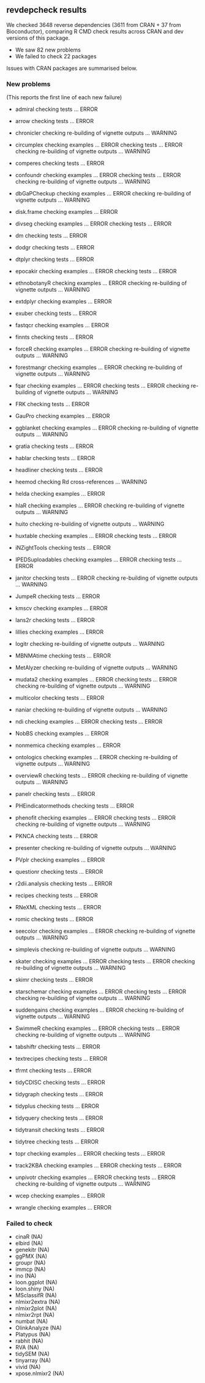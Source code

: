 ## revdepcheck results

We checked 3648 reverse dependencies (3611 from CRAN + 37 from Bioconductor), comparing R CMD check results across CRAN and dev versions of this package.

 * We saw 82 new problems
 * We failed to check 22 packages

Issues with CRAN packages are summarised below.

### New problems
(This reports the first line of each new failure)

* admiral
  checking tests ... ERROR

* arrow
  checking tests ... ERROR

* chronicler
  checking re-building of vignette outputs ... WARNING

* circumplex
  checking examples ... ERROR
  checking tests ... ERROR
  checking re-building of vignette outputs ... WARNING

* comperes
  checking tests ... ERROR

* confoundr
  checking examples ... ERROR
  checking tests ... ERROR
  checking re-building of vignette outputs ... WARNING

* dbGaPCheckup
  checking examples ... ERROR
  checking re-building of vignette outputs ... WARNING

* disk.frame
  checking examples ... ERROR

* divseg
  checking examples ... ERROR
  checking tests ... ERROR

* dm
  checking tests ... ERROR

* dodgr
  checking tests ... ERROR

* dtplyr
  checking tests ... ERROR

* epocakir
  checking examples ... ERROR
  checking tests ... ERROR

* ethnobotanyR
  checking examples ... ERROR
  checking re-building of vignette outputs ... WARNING

* extdplyr
  checking examples ... ERROR

* exuber
  checking tests ... ERROR

* fastqcr
  checking examples ... ERROR

* finnts
  checking tests ... ERROR

* forceR
  checking examples ... ERROR
  checking re-building of vignette outputs ... WARNING

* forestmangr
  checking examples ... ERROR
  checking re-building of vignette outputs ... WARNING

* fqar
  checking examples ... ERROR
  checking tests ... ERROR
  checking re-building of vignette outputs ... WARNING

* FRK
  checking tests ... ERROR

* GauPro
  checking examples ... ERROR

* ggblanket
  checking examples ... ERROR
  checking re-building of vignette outputs ... WARNING

* gratia
  checking tests ... ERROR

* hablar
  checking tests ... ERROR

* headliner
  checking tests ... ERROR

* heemod
  checking Rd cross-references ... WARNING

* helda
  checking examples ... ERROR

* hlaR
  checking examples ... ERROR
  checking re-building of vignette outputs ... WARNING

* huito
  checking re-building of vignette outputs ... WARNING

* huxtable
  checking examples ... ERROR
  checking tests ... ERROR

* iNZightTools
  checking tests ... ERROR

* IPEDSuploadables
  checking examples ... ERROR
  checking tests ... ERROR

* janitor
  checking tests ... ERROR
  checking re-building of vignette outputs ... WARNING

* JumpeR
  checking tests ... ERROR

* kmscv
  checking examples ... ERROR

* lans2r
  checking tests ... ERROR

* lillies
  checking examples ... ERROR

* logitr
  checking re-building of vignette outputs ... WARNING

* MBNMAtime
  checking tests ... ERROR

* MetAlyzer
  checking re-building of vignette outputs ... WARNING

* mudata2
  checking examples ... ERROR
  checking tests ... ERROR
  checking re-building of vignette outputs ... WARNING

* multicolor
  checking tests ... ERROR

* naniar
  checking re-building of vignette outputs ... WARNING

* ndi
  checking examples ... ERROR
  checking tests ... ERROR

* NobBS
  checking examples ... ERROR

* nonmemica
  checking examples ... ERROR

* ontologics
  checking examples ... ERROR
  checking re-building of vignette outputs ... WARNING

* overviewR
  checking tests ... ERROR
  checking re-building of vignette outputs ... WARNING

* panelr
  checking tests ... ERROR

* PHEindicatormethods
  checking tests ... ERROR

* phenofit
  checking examples ... ERROR
  checking tests ... ERROR
  checking re-building of vignette outputs ... WARNING

* PKNCA
  checking tests ... ERROR

* presenter
  checking re-building of vignette outputs ... WARNING

* PVplr
  checking examples ... ERROR

* questionr
  checking tests ... ERROR

* r2dii.analysis
  checking tests ... ERROR

* recipes
  checking tests ... ERROR

* RNeXML
  checking tests ... ERROR

* romic
  checking tests ... ERROR

* seecolor
  checking examples ... ERROR
  checking re-building of vignette outputs ... WARNING

* simplevis
  checking re-building of vignette outputs ... WARNING

* skater
  checking examples ... ERROR
  checking tests ... ERROR
  checking re-building of vignette outputs ... WARNING

* skimr
  checking tests ... ERROR

* starschemar
  checking examples ... ERROR
  checking tests ... ERROR
  checking re-building of vignette outputs ... WARNING

* suddengains
  checking examples ... ERROR
  checking re-building of vignette outputs ... WARNING

* SwimmeR
  checking examples ... ERROR
  checking tests ... ERROR
  checking re-building of vignette outputs ... WARNING

* tabshiftr
  checking tests ... ERROR

* textrecipes
  checking tests ... ERROR

* tfrmt
  checking tests ... ERROR

* tidyCDISC
  checking tests ... ERROR

* tidygraph
  checking tests ... ERROR

* tidyplus
  checking tests ... ERROR

* tidyquery
  checking tests ... ERROR

* tidytransit
  checking tests ... ERROR

* tidytree
  checking tests ... ERROR

* topr
  checking examples ... ERROR
  checking tests ... ERROR

* track2KBA
  checking examples ... ERROR
  checking tests ... ERROR

* unpivotr
  checking examples ... ERROR
  checking tests ... ERROR
  checking re-building of vignette outputs ... WARNING

* wcep
  checking examples ... ERROR

* wrangle
  checking examples ... ERROR

### Failed to check

* cinaR         (NA)
* elbird        (NA)
* genekitr      (NA)
* ggPMX         (NA)
* groupr        (NA)
* immcp         (NA)
* ino           (NA)
* loon.ggplot   (NA)
* loon.shiny    (NA)
* MSclassifR    (NA)
* nlmixr2extra  (NA)
* nlmixr2plot   (NA)
* nlmixr2rpt    (NA)
* numbat        (NA)
* OlinkAnalyze  (NA)
* Platypus      (NA)
* rabhit        (NA)
* RVA           (NA)
* tidySEM       (NA)
* tinyarray     (NA)
* vivid         (NA)
* xpose.nlmixr2 (NA)
